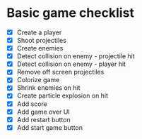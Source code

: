 # Basic game checklist

- [X] Create a player
- [X] Shoot projectiles
- [X] Create enemies
- [X] Detect collision on enemy - projectile hit
- [X] Detect collision on enemy - player hit
- [X] Remove off screen projectiles
- [X] Colorize game
- [X] Shrink enemies on hit
- [X] Create particle explosion on hit
- [X] Add score
- [X] Add game over UI
- [X] Add restart button
- [X] Add start game button